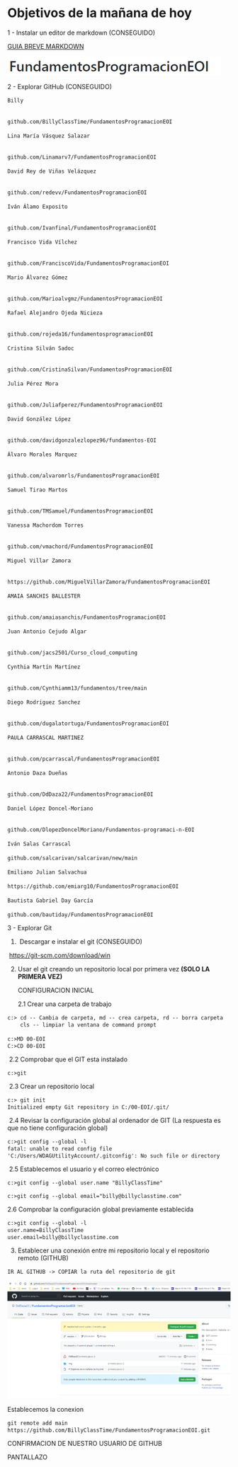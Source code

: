 # Objetivos de la mañana de hoy

1 - Instalar un editor de markdown (CONSEGUIDO)

[GUIA BREVE MARKDOWN ](http://fobos.inf.um.es/R/taller5j/30-markdown/guiabreve.pdf)

![00](img/00.PNG)

2 - Explorar GitHub (CONSEGUIDO)

```
Billy


github.com/BillyClassTime/FundamentosProgramacionEOI

Lina María Vásquez Salazar


github.com/Linamarv7/FundamentosProgramacionEOI

David Rey de Viñas Velázquez


github.com/redevv/FundamentosProgramacionEOI

Iván Álamo Exposito


github.com/Ivanfinal/FundamentosProgramacionEOI

Francisco Vida Vílchez


github.com/FranciscoVida/FundamentosProgramacionEOI

Mario Álvarez Gómez


github.com/Marioalvgmz/FundamentosProgramacionEOI

Rafael Alejandro Ojeda Nicieza


github.com/rojeda16/fundamentosprogramacionEOI

Cristina Silván Sadoc


github.com/CristinaSilvan/FundamentosProgramacionEOI

Julia Pérez Mora


github.com/Juliafperez/FundamentosProgramacionEOI 

David González López


github.com/davidgonzalezlopez96/fundamentos-EOI

Álvaro Morales Marquez


github.com/alvaromrls/FundamentosProgramacionEOI

Samuel Tirao Martos


github.com/TMSamuel/FundamentosProgramacionEOI

Vanessa Machordom Torres


github.com/vmachord/FundamentosProgramacionEOI

Miguel Villar Zamora


https://github.com/MiguelVillarZamora/FundamentosProgramacionEOI

AMAIA SANCHIS BALLESTER


github.com/amaiasanchis/FundamentosProgramacionEOI

Juan Antonio Cejudo Algar


github.com/jacs2501/Curso_cloud_computing

Cynthia Martín Martínez


github.com/Cynthiamm13/fundamentos/tree/main

Diego Rodriguez Sanchez


github.com/dugalatortuga/FundamentosProgramacionEOI

PAULA CARRASCAL MARTINEZ


github.com/pcarrascal/FundamentosProgramacionEOI

Antonio Daza Dueñas


github.com/DdDaza22/FundamentosProgramacionEOI

Daniel López Doncel-Moriano


github.com/DlopezDoncelMoriano/Fundamentos-programaci-n-EOI

Iván Salas Carrascal

github.com/salcarivan/salcarivan/new/main

Emiliano Julian Salvachua

https://github.com/emiarg10/FundamentosProgramacionEOI

Bautista Gabriel Day García

github.com/bautiday/FundamentosProgramacionEOI
```



3 - Explorar Git  

1. ​      Descargar e instalar el git (CONSEGUIDO)

​			  https://git-scm.com/download/win

2. Usar el git creando un repositorio local por primera vez **(SOLO LA PRIMERA VEZ)**

   CONFIGURACION INICIAL 
   
   2.1 Crear una carpeta de trabajo

```
c:> cd -- Cambia de carpeta, md -- crea carpeta, rd -- borra carpeta
    cls -- limpiar la ventana de command prompt
    
c:>MD 00-EOI
C:>CD 00-EOI
```

​      2.2 Comprobar que el GIT esta instalado 

```
c:>git
```

​     2.3 Crear un repositorio local

```
c:> git init 
Initialized empty Git repository in C:/00-EOI/.git/
```

​    2.4 Revisar la configuración global al ordenador de GIT (La respuesta es que no tiene configuración global)

```
c:>git config --global -l
fatal: unable to read config file 'C:/Users/WDAGUtilityAccount/.gitconfig': No such file or directory
```

​    2.5 Establecemos el usuario y el correo electrónico

```
c:>git config --global user.name "BillyClassTime"
```

```
c:>git config --global email="billy@billyclasstime.com" 
```
2.6 Comprobar la configuración global previamente establecida

```
c:>git config --global -l
user.name=BillyClassTime
user.email=billy@billyclasstime.com
```

3. Establecer una conexión entre mi repositorio local y el repositorio remoto (GITHUB)

```
IR AL GITHUB -> COPIAR la ruta del repositorio de git
```

![](img/01.PNG)

Establecemos la conexion

```
git remote add main https://github.com/BillyClassTime/FundamentosProgramacionEOI.git
```



CONFIRMACION DE NUESTRO USUARIO DE GITHUB

PANTALLAZO